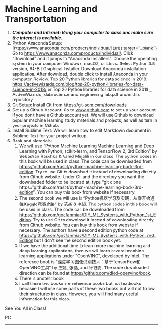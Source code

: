 
# **Machine Learning and Transportation** 



1. ***Computer and Internet: 
    Bring your computer to class and make sure the internet is available.***
2.	Python Anaconda Setup: [https://www.anaconda.com/products/individual/](url){:target="_blank"}
Go to <a href="https://www.anaconda.com/products/individual/" target="_blank">https://www.anaconda.com/products/individual/</a>.
Click "Download" and it jumps to "Anaconda Installers". Choose the operating system in your computer Windows, macOS, or Linux. Select Python 3.8 version, 64-Bit Graphical Installer. Download Anaconda installation application. After download, double click to install Anaconda in your computer.
Review: Top 20 Python libraries for data science in 2018: https://activewizards.com/blog/top-20-python-libraries-for-data-science-in-2018/ or Top 20 Python libraries for data science in 2018 _ ActiveWizards_ data science and engineering lab.pdf under this repository.
3.	Git Setup: 
Install Git from https://git-scm.com/downloads
4.	Set up a Github Account: 
    Go to www.github.com to set up your account if you don’t have a Github account yet. We will use Github to download popular machine learning study materials and projects, as well as turn in your projects in Github. 
5.	Install Sublime Text: 
    We will learn how to edit Markdown document in Sublime Text for your project writeup. 
6.	Book and Materials:
    1. We will use “Python Machine Learning Machine Learning and Deep Learning with Python, scikit-learn, and TensorFlow 2, 3rd Edition” by Sebastian Raschka
& Vahid Mirjalili in our class. The python codes in this book will be used in class. The code can be downloaded from https://github.com/rasbt/python-machine-learning-book-3rd-edition. Try to use Git to download it instead of downloading directly from Github website. Under Git and the directory you want the downloaded folder to be located at, type “git clone https://github.com/rasbt/python-machine-learning-book-3rd-edition". You can buy this book from website if necessary.
    2. The second book we will use is “Python机器学习及实践：从零开始通往Kaggle竞赛之路” by 范淼 & 李超. The python codes in this book will be used in class. The code can be downloaded from https://github.com/godfanmiao/DIY_ML_Systems_with_Python_1st_Edition. Try to use Git to download it instead of downloading directly from Github website. You can buy this book from website if necessary.
    The authors have a second edition python code at https://github.com/godfanmiao/DIY_ML_Systems_with_Python_2nd_Edition but I don't see the second edition book yet.
    3. If we have the additional time to learn more machine learning and deep learning applications, then we will learn several machine learning applications under "OpenVINO", developed by Intel. The reference book is "深度学习图像识别技术：基于TensorFlow和OpenVINO工具" by 庄建, 张晶, and 许钰雯. The code downloaded direction can be found at https://github.com/dlod-openvino/book.
    4. There is anotehr book 
    3. I call these two books are reference books but not textbooks becasue I will use some parts of these two books but will not follow their structures in class. However, you will find many useful information for this class.  

See You All in Class!

PC



---
